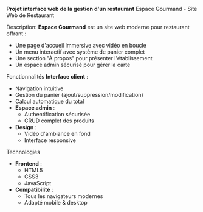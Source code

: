  **Projet interface web de la gestion d'un restaurant**
 Espace Gourmand - Site Web de Restaurant

 Description:
**Espace Gourmand** est un site web moderne pour restaurant offrant :
- Une page d'accueil immersive avec vidéo en boucle
- Un menu interactif avec système de panier complet
- Une section "À propos" pour présenter l'établissement
- Un espace admin sécurisé pour gérer la carte

Fonctionnalités
 **Interface client** :
  - Navigation intuitive
  - Gestion du panier (ajout/suppression/modification)
  - Calcul automatique du total
- **Espace admin** :
  - Authentification sécurisée
  - CRUD complet des produits
- **Design** :
  - Vidéo d'ambiance en fond
  - Interface responsive

 Technologies
- **Frontend** :
  - HTML5
  - CSS3
  - JavaScript 
- **Compatibilité** :
  - Tous les navigateurs modernes
  - Adapté mobile & desktop


